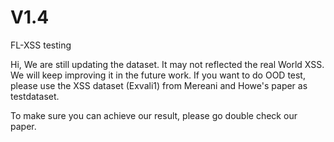 # V1.4
FL-XSS testing

Hi, We are still updating the dataset. It may not reflected the real World XSS.
  We will keep improving it in the future work. 
  If you want to do OOD test, please use the XSS dataset (Exvali1) from Mereani and Howe's paper as testdataset.

  To make sure you can achieve our result, please go double check our paper.
